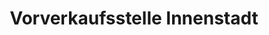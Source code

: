 ---
title: "Vorverkaufsstelle Innenstadt"
url: /braunschweig/vorverkaufsstelle-innenstadt-altstadtmarkt/
shop: Tickets
---